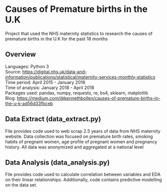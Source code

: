 Causes of Premature births in the U.K
=======================================
Project that used the NHS maternity statistics to research the causes of premature births in the U.K for the past 18 months

Overview
----------
Languages: Python 3  
Source: https://digital.nhs.uk/data-and-information/publications/statistical/maternity-services-monthly-statistics  
Time period: April 2015 - January 2018  
Time of analysis: January 2018 - April 2018  
Packages used: pandas, numpy, requests, re, bs4, sklearn, matplotlib  
Blog: https://medium.com/@kennethbollen/causes-of-premature-births-in-the-u-k-ad56d33fbceb

Data Extract (data_extract.py)
-------------------------------
File provides code used to web scrap 2.5 years of data from NHS maternity website. Data collection was focused on premature birth rates, smoking habits of pregnant women, age profile of pregnant women and pregnancy history. All data was anonymized and aggregated at a national level

Data Analysis (data_analysis.py)
--------------------------------
File provides code used to calculate correlation between variables and EDA on their linear relationships. Additionally, code contains predictive modelling on the data set.
